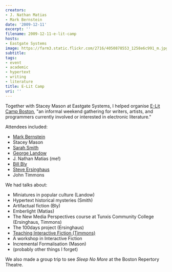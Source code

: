 ```yaml
---
creators:
- J. Nathan Matias
- Mark Bernstein
date: '2009-12-11'
excerpt: ''
filename: 2009-12-11-e-lit-camp
hosts:
- Eastgate Systems
image: https://farm3.static.flickr.com/2716/4050878553_1258e6c991_m.jpg
subtitle: 
tags:
- event
- academic
- hypertext
- writing
- literature
title: E-Lit Camp
uri: ''
---
```


<p>Together with Stacey Mason at Eastgate Systems, I helped organise <a href="http://www.flickr.com/photos/natematias/4051621786/in/set-72157622678331248/">E-Lit Camp Boston</a>, "an informal weekend gathering for writers, artists, and programmers currently involved or interested in electronic literature."</p>
<p>Attendees included:</p>
<ul><li> <a href="http://markbernstein.org">Mark Bernstein</a></li>
<li> Stacey Mason</li>
<li> <a href="http://sarahsmith.com">Sarah Smith</a></li>

<li> <a href="http://landow.org">George Landow</a></li>
<li> J. Nathan Matias (me!)</li>
<li> <a href="http://infomonger.com">Bill Bly</a></li>
<li> <a href="http://www.steveersinghaus.com/archives/1834">Steve Ersinghaus</a></li>
<li> John Timmons</li></ul>
<p>We had talks about:</p>

<ul><li> Miniatures in popular culture (Landow)</li>
<li> Hypertext historical mysteries (Smith)</li>
<li> Artifactual fiction (Bly)</li>
<li> Emberlight (Matias)</li>
<li> The New Media Perspectives course at Tunxis Community College (Ersinghaus, Timmons)</li>
<li> The 100days project (Ersinghaus)</li>

<li> <a href="http://www.hpiweb.com/newmedia/">Teaching Interactive Fiction (Timmons)</a></li>
<li> A workshop in Interactive Fiction</li>
<li> Incremental Formalisation (Mason)</li>
<li> (probably other things I forget)</li></ul>
<p>We also made a group trip to see <i>Sleep No More</i> at the Boston Repertory Theatre.</p>
